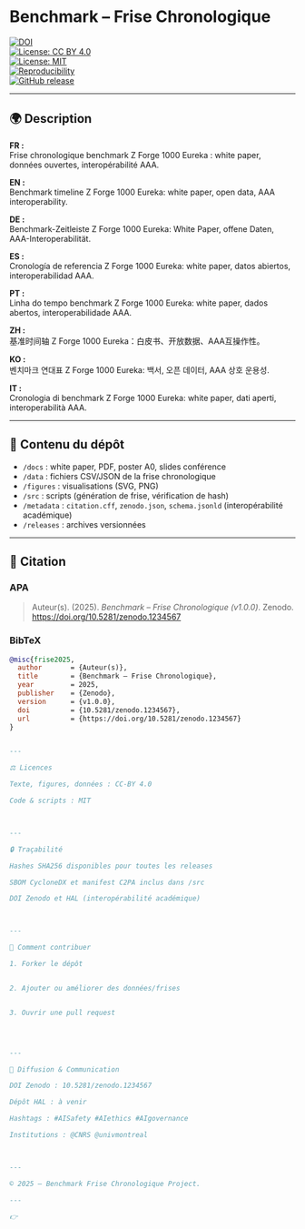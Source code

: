 
# Benchmark – Frise Chronologique  

[![DOI](https://zenodo.org/badge/DOI/10.5281/zenodo.1234567.svg)](https://doi.org/10.5281/zenodo.1234567)  
[![License: CC BY 4.0](https://img.shields.io/badge/License-CC--BY%204.0-lightgrey.svg)](https://creativecommons.org/licenses/by/4.0/)  
[![License: MIT](https://img.shields.io/badge/Code%20License-MIT-blue.svg)](LICENSE-CODE)  
[![Reproducibility](https://img.shields.io/badge/Reproducibility-AAA-green.svg)]()  
[![GitHub release](https://img.shields.io/github/v/release/Zoran-IA-Mimetique/benchmark-frise-chronologique)](https://github.com/Zoran-IA-Mimetique/benchmark-frise-chronologique/releases)  

---

## 🌍 Description  

**FR :**  
Frise chronologique benchmark Z Forge 1000 Eureka : white paper, données ouvertes, interopérabilité AAA.  

**EN :**  
Benchmark timeline Z Forge 1000 Eureka: white paper, open data, AAA interoperability.  

**DE :**  
Benchmark-Zeitleiste Z Forge 1000 Eureka: White Paper, offene Daten, AAA-Interoperabilität.  

**ES :**  
Cronología de referencia Z Forge 1000 Eureka: white paper, datos abiertos, interoperabilidad AAA.  

**PT :**  
Linha do tempo benchmark Z Forge 1000 Eureka: white paper, dados abertos, interoperabilidade AAA.  

**ZH :**  
基准时间轴 Z Forge 1000 Eureka：白皮书、开放数据、AAA互操作性。  

**KO :**  
벤치마크 연대표 Z Forge 1000 Eureka: 백서, 오픈 데이터, AAA 상호 운용성.  

**IT :**  
Cronologia di benchmark Z Forge 1000 Eureka: white paper, dati aperti, interoperabilità AAA.  

---

## 📑 Contenu du dépôt  

- `/docs` : white paper, PDF, poster A0, slides conférence  
- `/data` : fichiers CSV/JSON de la frise chronologique  
- `/figures` : visualisations (SVG, PNG)  
- `/src` : scripts (génération de frise, vérification de hash)  
- `/metadata` : `citation.cff`, `zenodo.json`, `schema.jsonld` (interopérabilité académique)  
- `/releases` : archives versionnées  

---

## 📖 Citation  

### APA  
> Auteur(s). (2025). *Benchmark – Frise Chronologique (v1.0.0)*. Zenodo. https://doi.org/10.5281/zenodo.1234567  

### BibTeX  
```bibtex
@misc{frise2025,
  author       = {Auteur(s)},
  title        = {Benchmark – Frise Chronologique},
  year         = 2025,
  publisher    = {Zenodo},
  version      = {v1.0.0},
  doi          = {10.5281/zenodo.1234567},
  url          = {https://doi.org/10.5281/zenodo.1234567}
}


---

⚖️ Licences

Texte, figures, données : CC-BY 4.0

Code & scripts : MIT



---

🔒 Traçabilité

Hashes SHA256 disponibles pour toutes les releases

SBOM CycloneDX et manifest C2PA inclus dans /src

DOI Zenodo et HAL (interopérabilité académique)



---

🚀 Comment contribuer

1. Forker le dépôt


2. Ajouter ou améliorer des données/frises


3. Ouvrir une pull request




---

📢 Diffusion & Communication

DOI Zenodo : 10.5281/zenodo.1234567

Dépôt HAL : à venir

Hashtags : #AISafety #AIethics #AIgovernance

Institutions : @CNRS @univmontreal



---

© 2025 – Benchmark Frise Chronologique Project.

---

👉 
